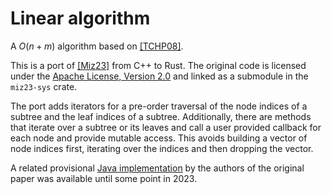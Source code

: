 # Linear algorithm

A $O(n + m)$ algorithm based on [[TCHP08]](https://doi.org/10.1007/978-3-540-70575-8_52).

This is a port of [[Miz23]](https://github.com/mogproject/modular-decomposition) from C++ to Rust.
The original code is licensed under the [Apache License, Version 2.0](http://www.apache.org/licenses/LICENSE-2.0) and
linked as a submodule in the `miz23-sys` crate.

The port adds iterators for a pre-order traversal of the node indices of a subtree and the leaf indices of a subtree.
Additionally, there are methods that iterate over a subtree or its leaves and call a user provided callback for each
node and provide mutable access. This avoids building a vector of node indices first, iterating over the indices and
then dropping the vector.

A related provisional [Java implementation](https://web.archive.org/web/20231117180242/http://www.cs.toronto.edu/~mtedder/)
by the authors of the original paper was available until some point in 2023.
